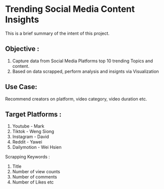 
# Trending Social Media Content Insights

This is a brief summary of the intent of this project. 

## Objective :
1. Capture data from Social Media Platforms top 10 trending Topics and content.
2. Based on data scrapped, perform analysis and insignts via Visualization

## Use Case:
Recommend creators on platform, video category, video duration etc.

## Target Platforms :
1. Youtube - Mark
2. Tiktok - Weng Siong
3. Instagram - David
4. Reddit - Yawei
5. Dailymotion - Wei Hsien

Scrapping Keywords :
1. Title
2. Number of view counts
3. Number of comments
4. Number of Likes
etc


